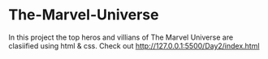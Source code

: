 # The-Marvel-Universe
In this project the top heros and villians of The Marvel Universe are clasiified using html & css.
Check out
http://127.0.0.1:5500/Day2/index.html 

